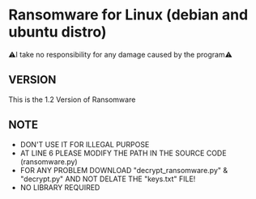
# Ransomware for Linux (debian and ubuntu distro)

⚠️I take no responsibility for any damage caused by the program⚠️

## VERSION
This is the 1.2 Version of Ransomware

## NOTE
- DON'T USE IT FOR ILLEGAL PURPOSE
- AT LINE 6 PLEASE MODIFY THE PATH IN THE SOURCE CODE (ransomware.py)
- FOR ANY PROBLEM DOWNLOAD "decrypt_ransomware.py" & "decrypt.py" AND NOT DELATE THE "keys.txt" FILE!
- NO LIBRARY REQUIRED
